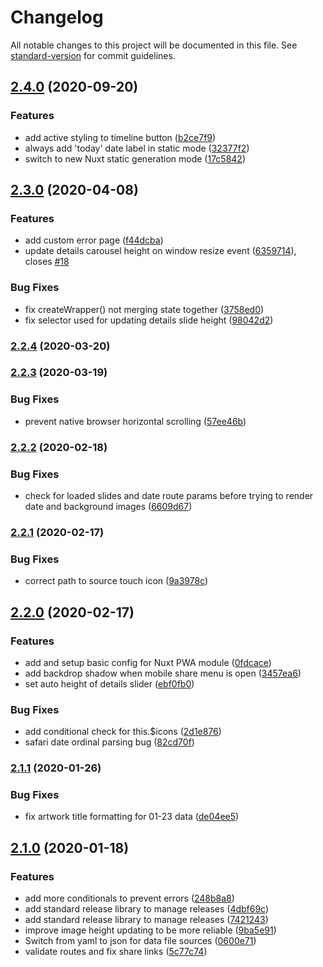 # Changelog

All notable changes to this project will be documented in this file. See [standard-version](https://github.com/conventional-changelog/standard-version) for commit guidelines.

## [2.4.0](https://github.com/patrickcate/dutch-art-daily/compare/v2.3.0...v2.4.0) (2020-09-20)


### Features

* add active styling to timeline button ([b2ce7f9](https://github.com/patrickcate/dutch-art-daily/commit/b2ce7f9d4f39b6432d060c48ac94eefc40be471e))
* always add 'today' date label in static mode ([32377f2](https://github.com/patrickcate/dutch-art-daily/commit/32377f2de55dc6177f0ca379b73931aa3810519b))
* switch to new Nuxt static generation mode ([17c5842](https://github.com/patrickcate/dutch-art-daily/commit/17c584249573eaf008f489d4d01b5466e8aabc46))

## [2.3.0](https://github.com/patrickcate/dutch-art-daily/compare/v2.2.4...v2.3.0) (2020-04-08)


### Features

* add custom error page ([f44dcba](https://github.com/patrickcate/dutch-art-daily/commit/f44dcba986003312ba3063d2ad7d46b0b19d25d1))
* update details carousel height on window resize event ([6359714](https://github.com/patrickcate/dutch-art-daily/commit/63597144212e0db591ab48452cad7b34b95b0640)), closes [#18](https://github.com/patrickcate/dutch-art-daily/issues/18)


### Bug Fixes

* fix createWrapper() not merging state together ([3758ed0](https://github.com/patrickcate/dutch-art-daily/commit/3758ed06a55e01af0fc36f4929852f195bab5324))
* fix selector used for updating details slide height ([98042d2](https://github.com/patrickcate/dutch-art-daily/commit/98042d247c6d2c2bbb9e49bc36f52b498aeccc7a))

### [2.2.4](https://github.com/patrickcate/dutch-art-daily/compare/v2.2.3...v2.2.4) (2020-03-20)

### [2.2.3](https://github.com/patrickcate/dutch-art-daily/compare/v2.2.2...v2.2.3) (2020-03-19)


### Bug Fixes

* prevent native browser horizontal scrolling ([57ee46b](https://github.com/patrickcate/dutch-art-daily/commit/57ee46b1be73067aedbcb9daec7f2e07a369a2a7))

### [2.2.2](https://github.com/patrickcate/dutch-art-daily/compare/v2.2.1...v2.2.2) (2020-02-18)


### Bug Fixes

* check for loaded slides and date route params before trying to render date and background images ([6609d67](https://github.com/patrickcate/dutch-art-daily/commit/6609d67911a502ec970808523b7a6019674033fe))

### [2.2.1](https://github.com/patrickcate/dutch-art-daily/compare/v2.2.0...v2.2.1) (2020-02-17)


### Bug Fixes

* correct path to source touch icon ([9a3978c](https://github.com/patrickcate/dutch-art-daily/commit/9a3978c01dfa4f8f3aebb458ec1ebd37c83d84e0))

## [2.2.0](https://github.com/patrickcate/dutch-art-daily/compare/v2.1.1...v2.2.0) (2020-02-17)


### Features

* add and setup basic config for  Nuxt PWA module ([0fdcace](https://github.com/patrickcate/dutch-art-daily/commit/0fdcace32fabd25a39870a02adf2b972e5215ba0))
* add backdrop shadow when mobile share menu is open ([3457ea6](https://github.com/patrickcate/dutch-art-daily/commit/3457ea69c2f7314a997c07270937188b927b3255))
* set auto height of details slider ([ebf0fb0](https://github.com/patrickcate/dutch-art-daily/commit/ebf0fb0c4d6aad06fd374d4b70da766731b15d6a))


### Bug Fixes

* add conditional check for this.$icons ([2d1e876](https://github.com/patrickcate/dutch-art-daily/commit/2d1e876cbba8f225af182215f24c3297bb1eac66))
* safari date ordinal parsing bug ([82cd70f](https://github.com/patrickcate/dutch-art-daily/commit/82cd70f402460d82c35decab5ca3aa8097039916))

### [2.1.1](https://github.com/patrickcate/dutch-art-daily/compare/v2.1.0...v2.1.1) (2020-01-26)


### Bug Fixes

* fix artwork title formatting for 01-23 data ([de04ee5](https://github.com/patrickcate/dutch-art-daily/commit/de04ee53b67dd508c40c6d041d6c3b4dcee0eb56))

## [2.1.0](https://github.com/patrickcate/dutch-art-daily/compare/v2.0.3...v2.1.0) (2020-01-18)


### Features

* add more conditionals to prevent errors ([248b8a8](https://github.com/patrickcate/dutch-art-daily/commit/248b8a81dfa77d4191ddfa7e578450bf2aea7b95))
* add standard release library to manage releases ([4dbf69c](https://github.com/patrickcate/dutch-art-daily/commit/4dbf69cf43ed8d1dca85ad193ab53f22529fde5c))
* add standard release library to manage releases ([7421243](https://github.com/patrickcate/dutch-art-daily/commit/7421243aa6385620638b14b30b10eb0178913ded))
* improve image height updating to be more reliable ([9ba5e91](https://github.com/patrickcate/dutch-art-daily/commit/9ba5e91fdde52aaf922f30f8af16ecfc87695694))
* Switch from yaml to json for data file sources ([0600e71](https://github.com/patrickcate/dutch-art-daily/commit/0600e71416ead342fbfc5fb45a2e9a2a30ab053f))
* validate routes and fix share links ([5c77c74](https://github.com/patrickcate/dutch-art-daily/commit/5c77c74641eb5a185d6d338bce3654aff3556c6a))
